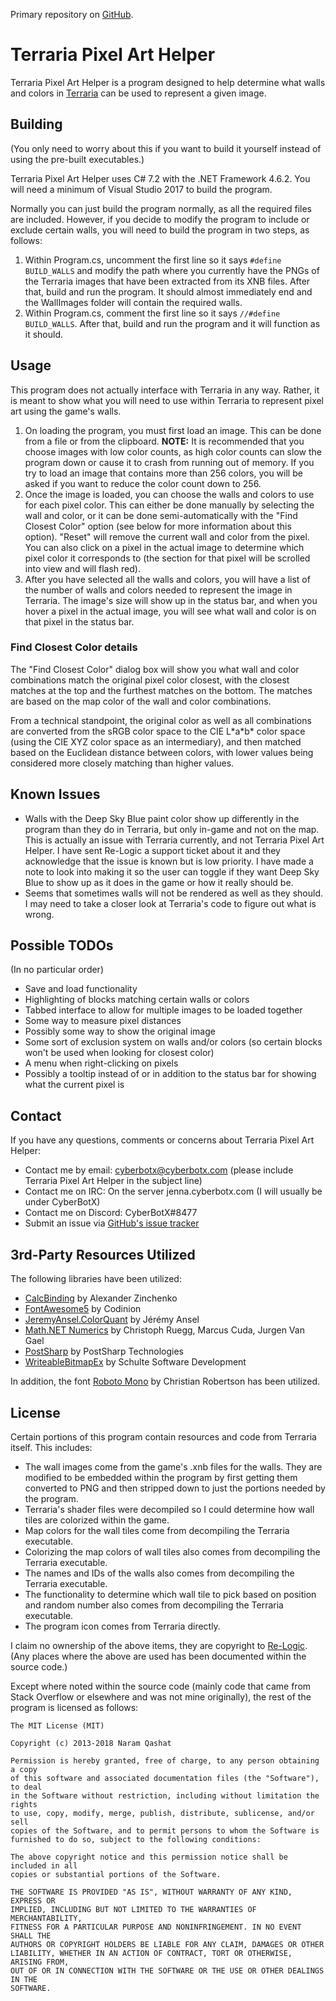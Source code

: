 Primary repository on [GitHub](https://github.com/CyberBotX/TerrariaPixelArtHelper).

# Terraria Pixel Art Helper

Terraria Pixel Art Helper is a program designed to help determine what walls and colors in [Terraria](https://terraria.org/) can be used to represent a given image.

## Building

(You only need to worry about this if you want to build it yourself instead of using the pre-built executables.)

Terraria Pixel Art Helper uses C# 7.2 with the .NET Framework 4.6.2. You will need a minimum of Visual Studio 2017 to build the program.

Normally you can just build the program normally, as all the required files are included. However, if you decide to modify the program to include or exclude certain walls, you will need to build the program in two steps, as follows:

1. Within Program.cs, uncomment the first line so it says `#define BUILD_WALLS` and modify the path where you currently have the PNGs of the Terraria images that have been extracted from its XNB files. After that, build and run the program. It should almost immediately end and the WallImages folder will contain the required walls.
2. Within Program.cs, comment the first line so it says `//#define BUILD_WALLS`. After that, build and run the program and it will function as it should.

## Usage

This program does not actually interface with Terraria in any way. Rather, it is meant to show what you will need to use within Terraria to represent pixel art using the game's walls.

1. On loading the program, you must first load an image. This can be done from a file or from the clipboard. **NOTE:** It is recommended that you choose images with low color counts, as high color counts can slow the program down or cause it to crash from running out of memory. If you try to load an image that contains more than 256 colors, you will be asked if you want to reduce the color count down to 256.
2. Once the image is loaded, you can choose the walls and colors to use for each pixel color. This can either be done manually by selecting the wall and color, or it can be done semi-automatically with the "Find Closest Color" option (see below for more information about this option). "Reset" will remove the current wall and color from the pixel. You can also click on a pixel in the actual image to determine which pixel color it corresponds to (the section for that pixel will be scrolled into view and will flash red).
3. After you have selected all the walls and colors, you will have a list of the number of walls and colors needed to represent the image in Terraria. The image's size will show up in the status bar, and when you hover a pixel in the actual image, you will see what wall and color is on that pixel in the status bar.

### Find Closest Color details

The "Find Closest Color" dialog box will show you what wall and color combinations match the original pixel color closest, with the closest matches at the top and the furthest matches on the bottom. The matches are based on the map color of the wall and color combinations.

From a technical standpoint, the original color as well as all combinations are converted from the sRGB color space to the CIE L\*a\*b\* color space (using the CIE XYZ color space as an intermediary), and then matched based on the Euclidean distance between colors, with lower values being considered more closely matching than higher values.

## Known Issues

* Walls with the Deep Sky Blue paint color show up differently in the program than they do in Terraria, but only in-game and not on the map. This is actually an issue with Terraria currently, and not Terraria Pixel Art Helper. I have sent Re-Logic a support ticket about it and they acknowledge that the issue is known but is low priority. I have made a note to look into making it so the user can toggle if they want Deep Sky Blue to show up as it does in the game or how it really should be.
* Seems that sometimes walls will not be rendered as well as they should. I may need to take a closer look at Terraria's code to figure out what is wrong.

## Possible TODOs

(In no particular order)

* Save and load functionality
* Highlighting of blocks matching certain walls or colors
* Tabbed interface to allow for multiple images to be loaded together
* Some way to measure pixel distances
* Possibly some way to show the original image
* Some sort of exclusion system on walls and/or colors (so certain blocks won't be used when looking for closest color)
* A menu when right-clicking on pixels
* Possibly a tooltip instead of or in addition to the status bar for showing what the current pixel is

## Contact

If you have any questions, comments or concerns about Terraria Pixel Art Helper:

* Contact me by email: cyberbotx@cyberbotx.com (please include Terraria Pixel Art Helper in the subject line)
* Contact me on IRC: On the server jenna.cyberbotx.com (I will usually be under CyberBotX)
* Contact me on Discord: CyberBotX#8477
* Submit an issue via [GitHub's issue tracker](https://github.com/CyberBotX/TerrariaPixelArtHelper/issues)

## 3rd-Party Resources Utilized

The following libraries have been utilized:

* [CalcBinding](https://github.com/Alex141/CalcBinding) by Alexander Zinchenko
* [FontAwesome5](https://github.com/MartinTopfstedt/FontAwesome5) by Codinion
* [JeremyAnsel.ColorQuant](https://github.com/JeremyAnsel/JeremyAnsel.ColorQuant) by Jérémy Ansel
* [Math.NET Numerics](https://numerics.mathdotnet.com/) by Christoph Ruegg, Marcus Cuda, Jurgen Van Gael
* [PostSharp](https://www.postsharp.net/) by PostSharp Technologies
* [WriteableBitmapEx](https://github.com/teichgraf/WriteableBitmapEx) by Schulte Software Development

In addition, the font [Roboto Mono](https://fonts.google.com/specimen/Roboto+Mono) by Christian Robertson has been utilized.

## License

Certain portions of this program contain resources and code from Terraria itself. This includes:

* The wall images come from the game's .xnb files for the walls. They are modified to be embedded within the program by first getting them converted to PNG and then stripped down to just the portions needed by the program.
* Terraria's shader files were decompiled so I could determine how wall tiles are colorized within the game.
* Map colors for the wall tiles come from decompiling the Terraria executable.
* Colorizing the map colors of wall tiles also comes from decompiling the Terraria executable.
* The names and IDs of the walls also comes from decompiling the Terraria executable.
* The functionality to determine which wall tile to pick based on position and random number also comes from decompiling the Terraria executable.
* The program icon comes from Terraria directly.

I claim no ownership of the above items, they are copyright to [Re-Logic](https://re-logic.com/). (Any places where the above are used has been documented within the source code.)

Except where noted within the source code (mainly code that came from Stack Overflow or elsewhere and was not mine originally), the rest of the program is licensed as follows:

```
The MIT License (MIT)

Copyright (c) 2013-2018 Naram Qashat

Permission is hereby granted, free of charge, to any person obtaining a copy
of this software and associated documentation files (the "Software"), to deal
in the Software without restriction, including without limitation the rights
to use, copy, modify, merge, publish, distribute, sublicense, and/or sell
copies of the Software, and to permit persons to whom the Software is
furnished to do so, subject to the following conditions:

The above copyright notice and this permission notice shall be included in all
copies or substantial portions of the Software.

THE SOFTWARE IS PROVIDED "AS IS", WITHOUT WARRANTY OF ANY KIND, EXPRESS OR
IMPLIED, INCLUDING BUT NOT LIMITED TO THE WARRANTIES OF MERCHANTABILITY,
FITNESS FOR A PARTICULAR PURPOSE AND NONINFRINGEMENT. IN NO EVENT SHALL THE
AUTHORS OR COPYRIGHT HOLDERS BE LIABLE FOR ANY CLAIM, DAMAGES OR OTHER
LIABILITY, WHETHER IN AN ACTION OF CONTRACT, TORT OR OTHERWISE, ARISING FROM,
OUT OF OR IN CONNECTION WITH THE SOFTWARE OR THE USE OR OTHER DEALINGS IN THE
SOFTWARE.
```
